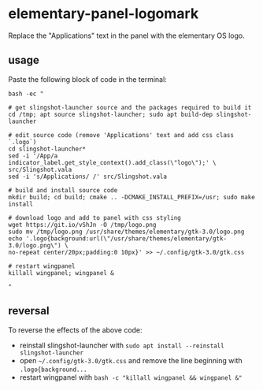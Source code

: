 # elementary-panel-logomark

Replace the "Applications" text in the panel with the elementary OS logo.

## usage

Paste the following block of code in the terminal:

```
bash -ec "

# get slingshot-launcher source and the packages required to build it
cd /tmp; apt source slingshot-launcher; sudo apt build-dep slingshot-launcher

# edit source code (remove 'Applications' text and add css class `.logo`)
cd slingshot-launcher*
sed -i '/App/a indicator_label.get_style_context().add_class(\"logo\");' \
src/Slingshot.vala
sed -i 's/Applications/ /' src/Slingshot.vala

# build and install source code
mkdir build; cd build; cmake .. -DCMAKE_INSTALL_PREFIX=/usr; sudo make install

# download logo and add to panel with css styling
wget https://git.io/vShJn -O /tmp/logo.png
sudo mv /tmp/logo.png /usr/share/themes/elementary/gtk-3.0/logo.png
echo '.logo{background:url(\"/usr/share/themes/elementary/gtk-3.0/logo.png\") \
no-repeat center/20px;padding:0 10px}' >> ~/.config/gtk-3.0/gtk.css

# restart wingpanel
killall wingpanel; wingpanel &

"
```

## reversal

To reverse the effects of the above code:

- reinstall slingshot-launcher with `sudo apt install --reinstall slingshot-launcher`
- open `~/.config/gtk-3.0/gtk.css` and remove the line beginning with `.logo{background...`
- restart wingpanel with `bash -c "killall wingpanel && wingpanel &"`
